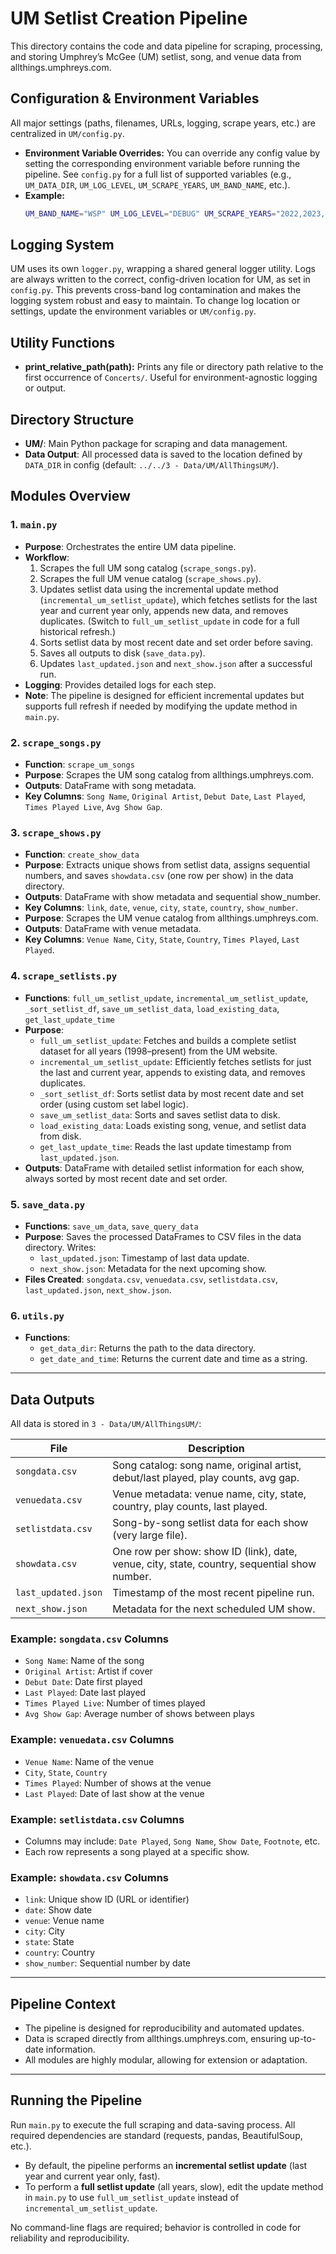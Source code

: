 # UM Setlist Creation Pipeline

This directory contains the code and data pipeline for scraping, processing, and storing Umphrey’s McGee (UM) setlist, song, and venue data from allthings.umphreys.com.

## Configuration & Environment Variables

All major settings (paths, filenames, URLs, logging, scrape years, etc.) are centralized in `UM/config.py`.
- **Environment Variable Overrides:** You can override any config value by setting the corresponding environment variable before running the pipeline. See `config.py` for a full list of supported variables (e.g., `UM_DATA_DIR`, `UM_LOG_LEVEL`, `UM_SCRAPE_YEARS`, `UM_BAND_NAME`, etc.).
- **Example:**
  ```bash
  UM_BAND_NAME="WSP" UM_LOG_LEVEL="DEBUG" UM_SCRAPE_YEARS="2022,2023,2024" python3 UM/run_pipeline.py
  ```

## Logging System

UM uses its own `logger.py`, wrapping a shared general logger utility. Logs are always written to the correct, config-driven location for UM, as set in `config.py`. This prevents cross-band log contamination and makes the logging system robust and easy to maintain. To change log location or settings, update the environment variables or `UM/config.py`.

## Utility Functions

- **print_relative_path(path):** Prints any file or directory path relative to the first occurrence of `Concerts/`. Useful for environment-agnostic logging or output.

## Directory Structure

- **UM/**: Main Python package for scraping and data management.
- **Data Output**: All processed data is saved to the location defined by `DATA_DIR` in config (default: `../../3 - Data/UM/AllThingsUM/`).

## Modules Overview

### 1. `main.py`
- **Purpose**: Orchestrates the entire UM data pipeline.
- **Workflow**:
  1. Scrapes the full UM song catalog (`scrape_songs.py`).
  2. Scrapes the full UM venue catalog (`scrape_shows.py`).
  3. Updates setlist data using the incremental update method (`incremental_um_setlist_update`), which fetches setlists for the last year and current year only, appends new data, and removes duplicates. (Switch to `full_um_setlist_update` in code for a full historical refresh.)
  4. Sorts setlist data by most recent date and set order before saving.
  5. Saves all outputs to disk (`save_data.py`).
  6. Updates `last_updated.json` and `next_show.json` after a successful run.
- **Logging**: Provides detailed logs for each step.
- **Note**: The pipeline is designed for efficient incremental updates but supports full refresh if needed by modifying the update method in `main.py`.

### 2. `scrape_songs.py`
- **Function**: `scrape_um_songs`
- **Purpose**: Scrapes the UM song catalog from allthings.umphreys.com.
- **Outputs**: DataFrame with song metadata.
- **Key Columns**: `Song Name`, `Original Artist`, `Debut Date`, `Last Played`, `Times Played Live`, `Avg Show Gap`.

### 3. `scrape_shows.py`
- **Function**: `create_show_data`
- **Purpose**: Extracts unique shows from setlist data, assigns sequential numbers, and saves `showdata.csv` (one row per show) in the data directory.
- **Outputs**: DataFrame with show metadata and sequential show_number.
- **Key Columns**: `link`, `date`, `venue`, `city`, `state`, `country`, `show_number`.
- **Purpose**: Scrapes the UM venue catalog from allthings.umphreys.com.
- **Outputs**: DataFrame with venue metadata.
- **Key Columns**: `Venue Name`, `City`, `State`, `Country`, `Times Played`, `Last Played`.

### 4. `scrape_setlists.py`
- **Functions**: `full_um_setlist_update`, `incremental_um_setlist_update`, `_sort_setlist_df`, `save_um_setlist_data`, `load_existing_data`, `get_last_update_time`
- **Purpose**:
  - `full_um_setlist_update`: Fetches and builds a complete setlist dataset for all years (1998–present) from the UM website.
  - `incremental_um_setlist_update`: Efficiently fetches setlists for just the last and current year, appends to existing data, and removes duplicates.
  - `_sort_setlist_df`: Sorts setlist data by most recent date and set order (using custom set label logic).
  - `save_um_setlist_data`: Sorts and saves setlist data to disk.
  - `load_existing_data`: Loads existing song, venue, and setlist data from disk.
  - `get_last_update_time`: Reads the last update timestamp from `last_updated.json`.
- **Outputs**: DataFrame with detailed setlist information for each show, always sorted by most recent date and set order.

### 5. `save_data.py`
- **Functions**: `save_um_data`, `save_query_data`
- **Purpose**: Saves the processed DataFrames to CSV files in the data directory. Writes:
  - `last_updated.json`: Timestamp of last data update.
  - `next_show.json`: Metadata for the next upcoming show.
- **Files Created**: `songdata.csv`, `venuedata.csv`, `setlistdata.csv`, `last_updated.json`, `next_show.json`.

### 6. `utils.py`
- **Functions**: 
  - `get_data_dir`: Returns the path to the data directory.
  - `get_date_and_time`: Returns the current date and time as a string.

---

## Data Outputs

All data is stored in `3 - Data/UM/AllThingsUM/`:

| File                | Description                                                               |
|---------------------|---------------------------------------------------------------------------|
| `songdata.csv`      | Song catalog: song name, original artist, debut/last played, play counts, avg gap. |
| `venuedata.csv`     | Venue metadata: venue name, city, state, country, play counts, last played.|
| `setlistdata.csv`   | Song-by-song setlist data for each show (very large file).                |
| `showdata.csv`      | One row per show: show ID (link), date, venue, city, state, country, sequential show number. |
| `last_updated.json` | Timestamp of the most recent pipeline run.                                |
| `next_show.json`    | Metadata for the next scheduled UM show.                                  |

### Example: `songdata.csv` Columns

- `Song Name`: Name of the song
- `Original Artist`: Artist if cover
- `Debut Date`: Date first played
- `Last Played`: Date last played
- `Times Played Live`: Number of times played
- `Avg Show Gap`: Average number of shows between plays

### Example: `venuedata.csv` Columns

- `Venue Name`: Name of the venue
- `City`, `State`, `Country`
- `Times Played`: Number of shows at the venue
- `Last Played`: Date of last show at the venue

### Example: `setlistdata.csv` Columns

- Columns may include: `Date Played`, `Song Name`, `Show Date`, `Footnote`, etc.
- Each row represents a song played at a specific show.

### Example: `showdata.csv` Columns

- `link`: Unique show ID (URL or identifier)
- `date`: Show date
- `venue`: Venue name
- `city`: City
- `state`: State
- `country`: Country
- `show_number`: Sequential number by date

---

## Pipeline Context

- The pipeline is designed for reproducibility and automated updates.
- Data is scraped directly from allthings.umphreys.com, ensuring up-to-date information.
- All modules are highly modular, allowing for extension or adaptation.

---

## Running the Pipeline

Run `main.py` to execute the full scraping and data-saving process. All required dependencies are standard (requests, pandas, BeautifulSoup, etc.).

- By default, the pipeline performs an **incremental setlist update** (last year and current year only, fast).
- To perform a **full setlist update** (all years, slow), edit the update method in `main.py` to use `full_um_setlist_update` instead of `incremental_um_setlist_update`.

No command-line flags are required; behavior is controlled in code for reliability and reproducibility.
